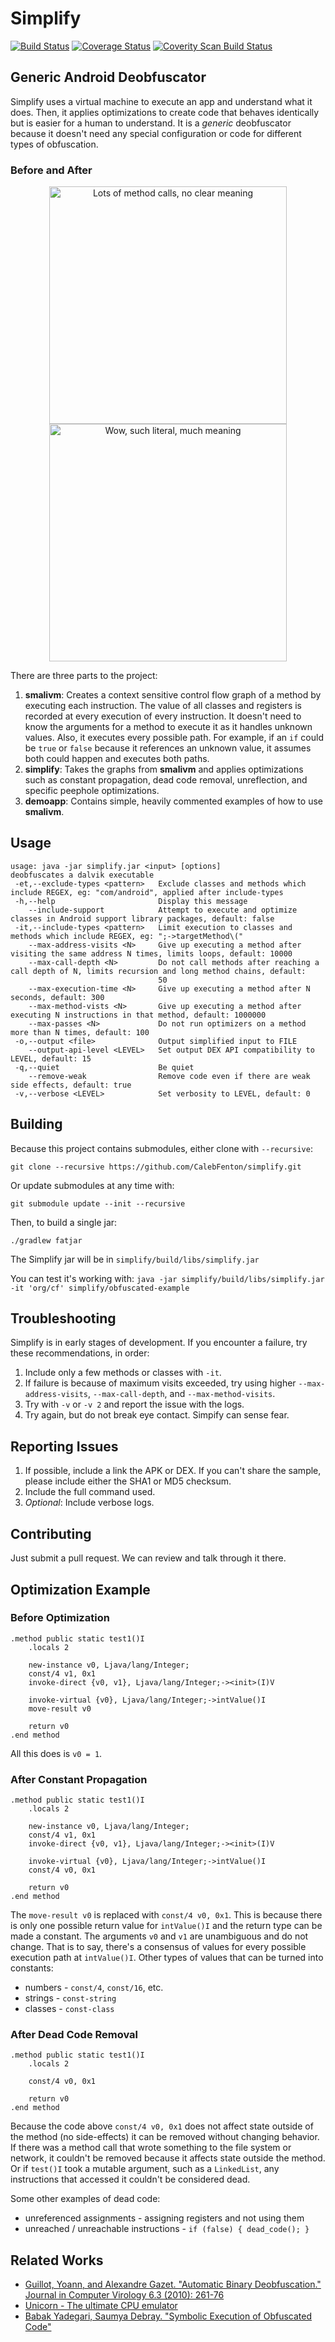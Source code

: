 # Simplify

[![Build Status](https://travis-ci.org/CalebFenton/simplify.svg?branch=master)](https://travis-ci.org/CalebFenton/simplify) [![Coverage Status](https://img.shields.io/coveralls/CalebFenton/simplify.svg)](https://coveralls.io/r/CalebFenton/simplify) [![Coverity Scan Build Status](https://img.shields.io/coverity/scan/7022.svg)](https://scan.coverity.com/projects/calebfenton-simplify)

## Generic Android Deobfuscator

Simplify uses a virtual machine to execute an app and understand what it does. Then, it applies optimizations to create code that behaves identically but is easier for a human to understand. It is a _generic_ deobfuscator because it doesn't need any special configuration or code for different types of obfuscation.

### Before and After

<section>
<p align="center">
<img src="https://cloud.githubusercontent.com/assets/1356658/5331911/1e790c86-7df4-11e4-91e7-aba1d2c63b98.png" alt="Lots of method calls, no clear meaning" height="380px" align="center" />
<img src="https://cloud.githubusercontent.com/assets/1356658/5331912/1ecc6d7c-7df4-11e4-9572-bc3d41303842.png" alt="Wow, such literal, much meaning" height="380px" align="center" />
</p>
</section>

There are three parts to the project:

1. **smalivm**: Creates a context sensitive control flow graph of a method by executing each instruction. The value of all classes and registers is recorded at every execution of every instruction. It doesn't need to know the arguments for a method to execute it as it handles unknown values. Also, it executes every possible path. For example, if an `if` could be `true` or `false` because it references an unknown value, it assumes both could happen and executes both paths.
2. **simplify**: Takes the graphs from **smalivm** and applies optimizations such as constant propagation, dead code removal, unreflection, and  specific peephole optimizations.
3. **demoapp**: Contains simple, heavily commented examples of how to use **smalivm**.

## Usage

```
usage: java -jar simplify.jar <input> [options]
deobfuscates a dalvik executable
 -et,--exclude-types <pattern>   Exclude classes and methods which include REGEX, eg: "com/android", applied after include-types
 -h,--help                       Display this message
    --include-support            Attempt to execute and optimize classes in Android support library packages, default: false
 -it,--include-types <pattern>   Limit execution to classes and methods which include REGEX, eg: ";->targetMethod\("
    --max-address-visits <N>     Give up executing a method after visiting the same address N times, limits loops, default: 10000
    --max-call-depth <N>         Do not call methods after reaching a call depth of N, limits recursion and long method chains, default:
                                 50
    --max-execution-time <N>     Give up executing a method after N seconds, default: 300
    --max-method-vists <N>       Give up executing a method after executing N instructions in that method, default: 1000000
    --max-passes <N>             Do not run optimizers on a method more than N times, default: 100
 -o,--output <file>              Output simplified input to FILE
    --output-api-level <LEVEL>   Set output DEX API compatibility to LEVEL, default: 15
 -q,--quiet                      Be quiet
    --remove-weak                Remove code even if there are weak side effects, default: true
 -v,--verbose <LEVEL>            Set verbosity to LEVEL, default: 0
```

## Building

Because this project contains submodules, either clone with `--recursive`:

`git clone --recursive https://github.com/CalebFenton/simplify.git`

Or update submodules at any time with:

`git submodule update --init --recursive`

Then, to build a single jar:

`./gradlew fatjar`

The Simplify jar will be in `simplify/build/libs/simplify.jar`

You can test it's working with: `java -jar simplify/build/libs/simplify.jar -it 'org/cf' simplify/obfuscated-example`

## Troubleshooting


Simplify is in early stages of development. If you encounter a failure, try these recommendations, in order:

1. Include only a few methods or classes with `-it`.
2. If failure is because of maximum visits exceeded, try using higher `--max-address-visits`, `--max-call-depth`, and `--max-method-visits`.
3. Try with `-v` or `-v 2` and report the issue with the logs.
4. Try again, but do not break eye contact. Simpify can sense fear.

## Reporting Issues

1. If possible, include a link the APK or DEX. If you can't share the sample, please include either the SHA1 or MD5 checksum.
2. Include the full command used.
3. *Optional*: Include verbose logs.

## Contributing

Just submit a pull request. We can review and talk through it there.

## Optimization Example

### Before Optimization

```smali
.method public static test1()I
    .locals 2

    new-instance v0, Ljava/lang/Integer;
    const/4 v1, 0x1
    invoke-direct {v0, v1}, Ljava/lang/Integer;-><init>(I)V

    invoke-virtual {v0}, Ljava/lang/Integer;->intValue()I
    move-result v0

    return v0
.end method
```

All this does is `v0 = 1`.

### After Constant Propagation

```smali
.method public static test1()I
    .locals 2

    new-instance v0, Ljava/lang/Integer;
    const/4 v1, 0x1
    invoke-direct {v0, v1}, Ljava/lang/Integer;-><init>(I)V

    invoke-virtual {v0}, Ljava/lang/Integer;->intValue()I
    const/4 v0, 0x1

    return v0
.end method
```

The `move-result v0` is replaced with `const/4 v0, 0x1`. This is because there is only one possible return value for `intValue()I` and the return type can be made a constant. The arguments `v0` and `v1` are unambiguous and do not change. That is to say, there's a consensus of values for every possible execution path at `intValue()I`. Other types of values that can be turned into constants:

* numbers - `const/4`, `const/16`, etc.
* strings - `const-string`
* classes - `const-class`

### After Dead Code Removal

```smali
.method public static test1()I
    .locals 2

    const/4 v0, 0x1

    return v0
.end method
```

Because the code above `const/4 v0, 0x1` does not affect state outside of the method (no side-effects) it can be removed without changing behavior. If there was a method call that wrote something to the file system or network, it couldn't be removed because it affects state outside the method. Or if `test()I` took a mutable argument, such as a `LinkedList`, any instructions that accessed it couldn't be considered dead.

Some other examples of dead code:

* unreferenced assignments - assigning registers and not using them
* unreached / unreachable instructions - `if (false) { dead_code(); }`


Related Works
-------------

* [Guillot, Yoann, and Alexandre Gazet. "Automatic Binary Deobfuscation." Journal in Computer Virology 6.3 (2010): 261-76](http://metasm.cr0.org/docs/sstic09-metasm-jcv.pdf)
* [Unicorn - The ultimate CPU emulator](http://www.unicorn-engine.org/)
* [Babak Yadegari, Saumya Debray. "Symbolic Execution of Obfuscated Code"](https://www.cs.arizona.edu/people/debray/Publications/ccs2015-symbolic.pdf)
